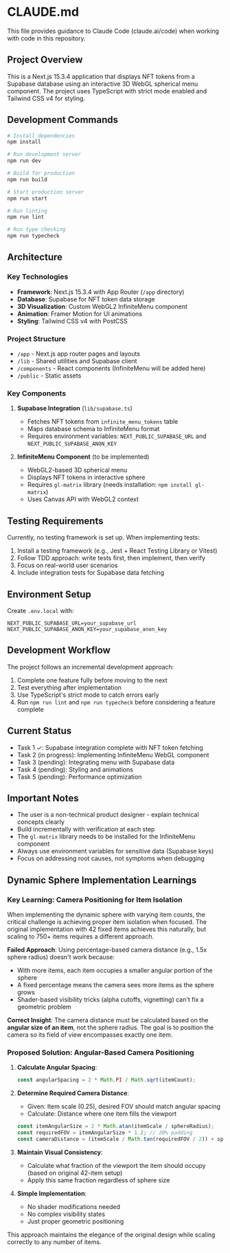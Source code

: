 # CLAUDE.md

This file provides guidance to Claude Code (claude.ai/code) when working with code in this repository.

## Project Overview

This is a Next.js 15.3.4 application that displays NFT tokens from a Supabase database using an interactive 3D WebGL spherical menu component. The project uses TypeScript with strict mode enabled and Tailwind CSS v4 for styling.

## Development Commands

```bash
# Install dependencies
npm install

# Run development server
npm run dev

# Build for production
npm run build

# Start production server
npm run start

# Run linting
npm run lint

# Run type checking
npm run typecheck
```

## Architecture

### Key Technologies
- **Framework**: Next.js 15.3.4 with App Router (`/app` directory)
- **Database**: Supabase for NFT token data storage
- **3D Visualization**: Custom WebGL2 InfiniteMenu component
- **Animation**: Framer Motion for UI animations
- **Styling**: Tailwind CSS v4 with PostCSS

### Project Structure
- `/app` - Next.js app router pages and layouts
- `/lib` - Shared utilities and Supabase client
- `/components` - React components (InfiniteMenu will be added here)
- `/public` - Static assets

### Key Components

1. **Supabase Integration** (`lib/supabase.ts`)
   - Fetches NFT tokens from `infinite_menu_tokens` table
   - Maps database schema to InfiniteMenu format
   - Requires environment variables: `NEXT_PUBLIC_SUPABASE_URL` and `NEXT_PUBLIC_SUPABASE_ANON_KEY`

2. **InfiniteMenu Component** (to be implemented)
   - WebGL2-based 3D spherical menu
   - Displays NFT tokens in interactive sphere
   - Requires `gl-matrix` library (needs installation: `npm install gl-matrix`)
   - Uses Canvas API with WebGL2 context

## Testing Requirements

Currently, no testing framework is set up. When implementing tests:
1. Install a testing framework (e.g., Jest + React Testing Library or Vitest)
2. Follow TDD approach: write tests first, then implement, then verify
3. Focus on real-world user scenarios
4. Include integration tests for Supabase data fetching

## Environment Setup

Create `.env.local` with:
```
NEXT_PUBLIC_SUPABASE_URL=your_supabase_url
NEXT_PUBLIC_SUPABASE_ANON_KEY=your_supabase_anon_key
```

## Development Workflow

The project follows an incremental development approach:
1. Complete one feature fully before moving to the next
2. Test everything after implementation
3. Use TypeScript's strict mode to catch errors early
4. Run `npm run lint` and `npm run typecheck` before considering a feature complete

## Current Status

- Task 1 ✓: Supabase integration complete with NFT token fetching
- Task 2 (in progress): Implementing InfiniteMenu WebGL component
- Task 3 (pending): Integrating menu with Supabase data
- Task 4 (pending): Styling and animations
- Task 5 (pending): Performance optimization

## Important Notes

- The user is a non-technical product designer - explain technical concepts clearly
- Build incrementally with verification at each step
- The `gl-matrix` library needs to be installed for the InfiniteMenu component
- Always use environment variables for sensitive data (Supabase keys)
- Focus on addressing root causes, not symptoms when debugging

## Dynamic Sphere Implementation Learnings

### Key Learning: Camera Positioning for Item Isolation

When implementing the dynamic sphere with varying item counts, the critical challenge is achieving proper item isolation when focused. The original implementation with 42 fixed items achieves this naturally, but scaling to 750+ items requires a different approach.

**Failed Approach**: Using percentage-based camera distance (e.g., 1.5x sphere radius) doesn't work because:
- With more items, each item occupies a smaller angular portion of the sphere
- A fixed percentage means the camera sees more items as the sphere grows
- Shader-based visibility tricks (alpha cutoffs, vignetting) can't fix a geometric problem

**Correct Insight**: The camera distance must be calculated based on the **angular size of an item**, not the sphere radius. The goal is to position the camera so its field of view encompasses exactly one item.

### Proposed Solution: Angular-Based Camera Positioning

1. **Calculate Angular Spacing**:
   ```typescript
   const angularSpacing = 2 * Math.PI / Math.sqrt(itemCount);
   ```

2. **Determine Required Camera Distance**:
   - Given: Item scale (0.25), desired FOV should match angular spacing
   - Calculate: Distance where one item fills the viewport
   ```typescript
   const itemAngularSize = 2 * Math.atan(itemScale / sphereRadius);
   const requiredFOV = itemAngularSize * 1.2; // 20% padding
   const cameraDistance = (itemScale / Math.tan(requiredFOV / 2)) + sphereRadius;
   ```

3. **Maintain Visual Consistency**:
   - Calculate what fraction of the viewport the item should occupy (based on original 42-item setup)
   - Apply this same fraction regardless of sphere size

4. **Simple Implementation**:
   - No shader modifications needed
   - No complex visibility states
   - Just proper geometric positioning

This approach maintains the elegance of the original design while scaling correctly to any number of items.